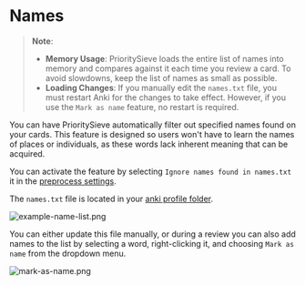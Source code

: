 # Names

>**Note**:
>
>- **Memory Usage**: PrioritySieve loads the entire list of names into memory and compares against it each time you review 
> a card. To avoid slowdowns, keep the list of names as small as possible.
>- **Loading Changes**: If you manually edit the `names.txt` file, you must restart Anki for the changes to take effect.
>However, if you use the `Mark as name` feature, no restart is required.

You can have PrioritySieve automatically filter out specified names found on your cards. This feature is designed so users
won't have to learn the names of places or individuals, as these words lack
inherent meaning that can be acquired.

You can activate the feature by selecting `Ignore names found in names.txt` it in
the [preprocess settings](settings/preprocess.md).

The `names.txt` file is located in your [anki profile folder](../glossary.md#profile-folder).

![example-name-list.png](../../img/example-name-list.png)

You can either update this file manually, or during a review you can also add names to the list by selecting a word,
right-clicking it, and choosing `Mark as name` from the dropdown menu.

![mark-as-name.png](../../img/mark-as-name.png)

